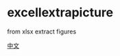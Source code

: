 # excellextrapicture
from xlsx extract figures

[中文](https://blog.csdn.net/mm644706215/article/details/120993901)
